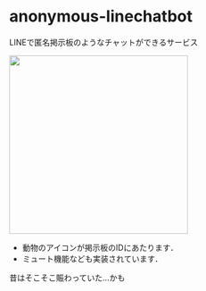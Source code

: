 # anonymous-linechatbot
LINEで匿名掲示板のようなチャットができるサービス

<img src="https://user-images.githubusercontent.com/42219754/77702498-01bfa500-6ffc-11ea-9cae-c13e034dee44.png" width=320>

- 動物のアイコンが掲示板のIDにあたります．
- ミュート機能なども実装されています．

昔はそこそこ賑わっていた...かも
